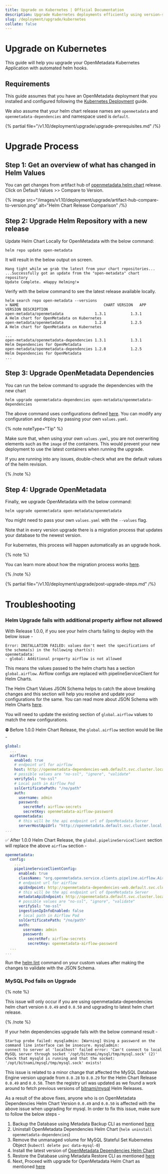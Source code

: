 ```yaml
---
title: Upgrade on Kubernetes | Official Documentation
description: Upgrade Kubernetes deployments efficiently using version-specific instructions, Helm values, and best practices for safe rollout.
slug: /deployment/upgrade/kubernetes
collate: false
---
```


# Upgrade on Kubernetes

This guide will help you upgrade your OpenMetadata Kubernetes Application with automated helm hooks.

## Requirements

This guide assumes that you have an OpenMetadata deployment that you installed and configured following the 
[Kubernetes Deployment](/deployment/kubernetes) guide.

We also assume that your helm chart release names are `openmetadata` and `openmetadata-dependencies` and namespace used is `default`.

{% partial file="/v1.10/deployment/upgrade/upgrade-prerequisites.md" /%}

# Upgrade Process

## Step 1: Get an overview of what has changed in Helm Values

You can get changes from artifact hub of [openmetadata helm chart](https://artifacthub.io/packages/helm/open-metadata/openmetadata) release. Click on Default Values >> Compare to Version.

{% image src="/images/v1.10/deployment/upgrade/artifact-hub-compare-to-version.png" alt="Helm Chart Release Comparison" /%}

## Step 2: Upgrade Helm Repository with a new release

Update Helm Chart Locally for OpenMetadata with the below command:

```commandline
helm repo update open-metadata
```

It will result in the below output on screen.

```commandline
Hang tight while we grab the latest from your chart repositories...
...Successfully got an update from the "open-metadata" chart repository
Update Complete. ⎈Happy Helming!⎈
```

Verify with the below command to see the latest release available locally.

```commandline
helm search repo open-metadata --versions
> NAME                                   	CHART VERSION	APP VERSION	DESCRIPTION                                
open-metadata/openmetadata              1.3.1           1.3.1           A Helm chart for OpenMetadata on Kubernetes
open-metadata/openmetadata              1.2.8           1.2.5           A Helm chart for OpenMetadata on Kubernetes

...
open-metadata/openmetadata-dependencies 1.3.1           1.3.1           Helm Dependencies for OpenMetadata
open-metadata/openmetadata-dependencies 1.2.8           1.2.5           Helm Dependencies for OpenMetadata
...
```

## Step 3: Upgrade OpenMetadata Dependencies

You can run the below command to upgrade the dependencies with the new chart

```commandline
helm upgrade openmetadata-dependencies open-metadata/openmetadata-dependencies
```

The above command uses configurations defined [here](https://raw.githubusercontent.com/open-metadata/openmetadata-helm-charts/main/charts/deps/values.yaml).
You can modify any configuration and deploy by passing your own `values.yaml`.

{% note noteType="Tip" %}

Make sure that, when using your own `values.yaml`, you are not overwriting elements such as the `image` of the containers.
This would prevent your new deployment to use the latest containers when running the upgrade.

If you are running into any issues, double-check what are the default values of the helm revision.

{% /note %}

## Step 4: Upgrade OpenMetadata

Finally, we upgrade OpenMetadata with the below command:

```commandline
helm upgrade openmetadata open-metadata/openmetadata
```

You might need to pass your own `values.yaml` with the `--values` flag.

Note that in every version upgrade there is a migration process that updates your database to the newest version.

For kubernetes, this process will happen automatically as an upgrade hook.

{% note %}

You can learn more about how the migration process works [here](/deployment/upgrade/how-does-it-work).

{% /note %}

{% partial file="/v1.10/deployment/upgrade/post-upgrade-steps.md" /%}

# Troubleshooting

### Helm Upgrade fails with additional property airflow not allowed

With Release 1.0.0, if you see your helm charts failing to deploy with the below issue -

```
Error: INSTALLATION FAILED: values don't meet the specifications of the schema(s) in the following chart(s):
openmetadata:
- global: Additional property airflow is not allowed
```

This means the values passed to the helm charts has a section `global.airflow`. Airflow configs are replaced with pipelineServiceClient for Helm Charts.

The Helm Chart Values JSON Schema helps to catch the above breaking changes and this section will help you resolve and update your configurations for the same. You can read more about JSON Schema with Helm Charts [here](https://helm.sh/docs/topics/charts/#schema-files).

You will need to update the existing section of `global.airflow` values to match the new configurations.

⛔ Before 1.0.0 Helm Chart Release, the `global.airflow` section would be like -

```yaml
global:
  ...
  airflow:
    enabled: true
    # endpoint url for airflow
    host: http://openmetadata-dependencies-web.default.svc.cluster.local:8080
    # possible values are "no-ssl", "ignore", "validate"
    verifySsl: "no-ssl"
    # Local path in Airflow Pod
    sslCertificatePath: "/no/path"
    auth:
      username: admin
      password:
        secretRef: airflow-secrets
        secretKey: openmetadata-airflow-password
    openmetadata:
      # this will be the api endpoint url of OpenMetadata Server
      serverHostApiUrl: "http://openmetadata.default.svc.cluster.local:8585/api"
...
```

✅ After 1.0.0 Helm Chart Release, the `global.pipelineServiceClient` section will replace the above `airflow` section -

```yaml
openmetadata:
  config:
    ...
    pipelineServiceClientConfig:
      enabled: true
      className: "org.openmetadata.service.clients.pipeline.airflow.AirflowRESTClient"
      # endpoint url for airflow
      apiEndpoint: http://openmetadata-dependencies-web.default.svc.cluster.local:8080
      # this will be the api endpoint url of OpenMetadata Server
      metadataApiEndpoint: http://openmetadata.default.svc.cluster.local:8585/api
      # possible values are "no-ssl", "ignore", "validate"
      verifySsl: "no-ssl"
      ingestionIpInfoEnabled: false
      # local path in Airflow Pod
      sslCertificatePath: "/no/path"
      auth:
        username: admin
        password:
          secretRef: airflow-secrets
          secretKey: openmetadata-airflow-password
  ...
...
```

Run the [helm lint](https://helm.sh/docs/helm/helm_lint/) command on your custom values after making the changes to validate with the JSON Schema.

### MySQL Pod fails on Upgrade

{% note %}

This issue will only occur if you are using openmetadata-dependencies helm chart version `0.0.49` and `0.0.50` and upgrading to latest helm chart release.

{% /note %}

If your helm dependencies upgrade fails with the below command result -

```
Startup probe failed: mysqladmin: [Warning] Using a password on the command line interface can be insecure. mysqladmin: 
connect to server at 'localhost' failed error: 'Can't connect to local MySQL server through socket '/opt/bitnami/mysql/tmp/mysql.sock' (2)' 
Check that mysqld is running and that the socket: '/opt/bitnami/mysql/tmp/mysql.sock' exists!
```

This issue is related to a minor change that affected the MySQL Database Engine version upgrade from `8.0.28` to `8.0.29` for the Helm Chart Release `0.0.49` and `0.0.50`. Then the registry url was updated as we found a work around to fetch previous versions of [bitnami/mysql](https://github.com/bitnami/charts/issues/10833) Helm Releases.

As a result of the above fixes, anyone who is on OpenMetadata Dependencies Helm Chart Version `0.0.49` and `0.0.50` is affected with the above issue when upgrading for mysql. In order to fix this issue, make sure to follow the below steps -

1. Backup the Database using Metadata Backup CLI as mentioned [here](#backup-your-metadata)
2. Uninstall OpenMetadata Dependencies Helm Chart (`helm uninstall openmetadata-dependencies`)
3. Remove the unmanaged volume for MySQL Stateful Set Kubernetes Object (`kubectl delete pvc data-mysql-0`)
4. Install the latest version of [OpenMetadata Dependencies Helm Chart](/deployment/kubernetes)
5. Restore the Database using Metadata Restore CLI as mentioned [here](/deployment/backup-restore-metadata)
6. Next, Proceed with upgrade for OpenMetadata Helm Chart as mentioned [here](#step-4-upgrade-openmetadata)
